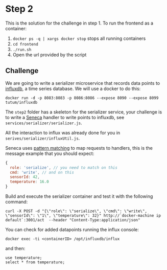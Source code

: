 # Step 2

This is the solution for the challenge in step 1. To run the frontend as a container:

1. `docker ps -q | xargs docker stop` stops all running containers
2. `cd frontend`
3. `./run.sh`
4. Open the url provided by the script

## Challenge

We are going to write a serializer microservice that records data points
to [influxdb](https://influxdb.com/), a time series database. We will
use a docker to do this:

```
docker run -d -p 8083:8083 -p 8086:8086 --expose 8090 --expose 8099 tutum/influxdb
```

The `step2` folder has a skeleton for the serializer service, your
challenge is to write a [Seneca](http://senecajs.org) handler to write
points to influxdb, see `services/serializer/serializer.js`.

All the interaction to influx was already done for you in
`serives/serializer/influxUtil.js`.

Seneca uses [pattern matching]() to map requests to handlers, this is
the message example that you should expect:

```js
{
  role: 'serialize', // you need to match on this
  cmd: 'write', // and on this
  sensorId: 42,
  temperature: 16.0
}
```

Build and execute the serializer container and test it with the
following command:

```
curl -X POST -d "{\"role\": \"serialize\", \"cmd\": \"write\", \"sensorId\": \"1\", \"temperature\": 32}" http://`docker-machine ip default`:3001/act  --header "Content-Type:application/json"
```

You can check for added datapoints running the influx console:

```
docker exec -ti <containerID> /opt/influxdb/influx
```

and then:

```
use temperature;
select * from temperature;
```
